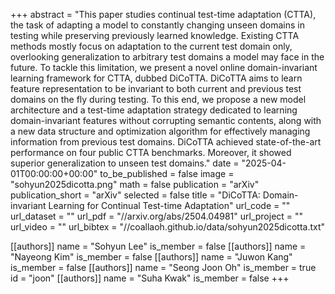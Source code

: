 +++
abstract = "This paper studies continual test-time adaptation (CTTA), the task of adapting a model to constantly changing unseen domains in testing while preserving previously learned knowledge. Existing CTTA methods mostly focus on adaptation to the current test domain only, overlooking generalization to arbitrary test domains a model may face in the future. To tackle this limitation, we present a novel online domain-invariant learning framework for CTTA, dubbed DiCoTTA. DiCoTTA aims to learn feature representation to be invariant to both current and previous test domains on the fly during testing. To this end, we propose a new model architecture and a test-time adaptation strategy dedicated to learning domain-invariant features without corrupting semantic contents, along with a new data structure and optimization algorithm for effectively managing information from previous test domains. DiCoTTA achieved state-of-the-art performance on four public CTTA benchmarks. Moreover, it showed superior generalization to unseen test domains."
date = "2025-04-01T00:00:00+00:00"
to_be_published = false
image = "sohyun2025dicotta.png"
math = false
publication = "arXiv"
publication_short = "arXiv"
selected = false
title = "DiCoTTA: Domain-invariant Learning for Continual Test-time Adaptation"
url_code = ""
url_dataset = ""
url_pdf = "//arxiv.org/abs/2504.04981"
url_project = ""
url_video = ""
url_bibtex = "//coallaoh.github.io/data/sohyun2025dicotta.txt"

[[authors]]
    name = "Sohyun Lee"
    is_member = false
[[authors]]
    name = "Nayeong Kim"
    is_member = false
[[authors]]
    name = "Juwon Kang"
    is_member = false
[[authors]]
    name = "Seong Joon Oh"
    is_member = true
    id = "joon"
[[authors]]
    name = "Suha Kwak"
    is_member = false
+++
